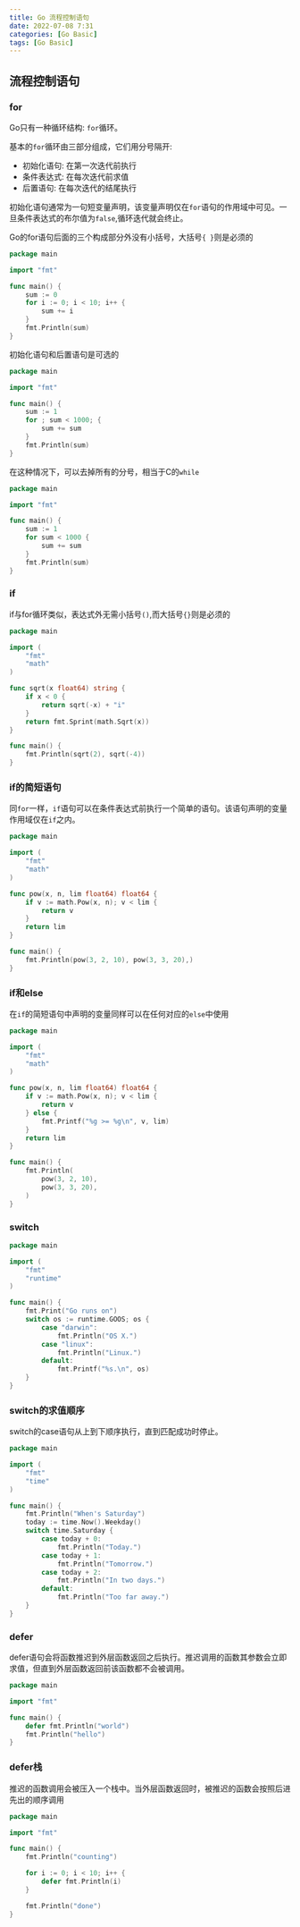```yaml
---
title: Go 流程控制语句
date: 2022-07-08 7:31
categories: [Go Basic]
tags: [Go Basic] 
---
```


## 流程控制语句
### for
Go只有一种循环结构: `for`循环。

基本的`for`循环由三部分组成，它们用分号隔开:
* 初始化语句: 在第一次迭代前执行
* 条件表达式: 在每次迭代前求值
* 后置语句: 在每次迭代的结尾执行

初始化语句通常为一句短变量声明，该变量声明仅在`for`语句的作用域中可见。一旦条件表达式的布尔值为`false`,循环迭代就会终止。

Go的for语句后面的三个构成部分外没有小括号，大括号`{ }`则是必须的
```go
package main

import "fmt"

func main() {
	sum := 0
	for i := 0; i < 10; i++ {
		sum += i
	}
	fmt.Println(sum)
}
```
初始化语句和后置语句是可选的
```go
package main

import "fmt"

func main() {
	sum := 1
	for ; sum < 1000; {
		sum += sum
	}
	fmt.Println(sum)
}
```
在这种情况下，可以去掉所有的分号，相当于C的`while`
```go
package main

import "fmt"

func main() {
	sum := 1
	for sum < 1000 {
		sum += sum
	}
	fmt.Println(sum)
}
```

### if
if与for循环类似，表达式外无需小括号`()`,而大括号`{}`则是必须的
```go
package main

import (
	"fmt"
	"math"
)

func sqrt(x float64) string {
	if x < 0 {
		return sqrt(-x) + "i"
	}
	return fmt.Sprint(math.Sqrt(x))
}

func main() {
	fmt.Println(sqrt(2), sqrt(-4))
}
```

### if的简短语句
同`for`一样，`if`语句可以在条件表达式前执行一个简单的语句。该语句声明的变量作用域仅在`if`之内。
```go
package main

import (
	"fmt"
	"math"
)

func pow(x, n, lim float64) float64 {
	if v := math.Pow(x, n); v < lim {
		return v
	}
	return lim
}

func main() {
	fmt.Println(pow(3, 2, 10), pow(3, 3, 20),)
}
```

### if和else
在`if`的简短语句中声明的变量同样可以在任何对应的`else`中使用
```go
package main

import (
	"fmt"
	"math"
)

func pow(x, n, lim float64) float64 {
	if v := math.Pow(x, n); v < lim {
		return v
	} else {
		fmt.Printf("%g >= %g\n", v, lim)
	}
	return lim
}

func main() {
	fmt.Println(
		pow(3, 2, 10),
		pow(3, 3, 20),
	)
}
```

### switch
```go
package main

import (
	"fmt"
	"runtime"
)

func main() {
	fmt.Print("Go runs on")
	switch os := runtime.GOOS; os {
		case "darwin":
			fmt.Println("OS X.")
		case "linux":
			fmt.Println("Linux.")
		default:
			fmt.Printf("%s.\n", os)
	}
}
```

### switch的求值顺序
switch的case语句从上到下顺序执行，直到匹配成功时停止。
```go
package main

import (
	"fmt"
	"time"
)

func main() {
	fmt.Println("When's Saturday")
	today := time.Now().Weekday()
	switch time.Saturday {
		case today + 0:
			fmt.Println("Today.")
		case today + 1:
			fmt.Println("Tomorrow.")
		case today + 2:
			fmt.Println("In two days.")
		default:
			fmt.Println("Too far away.")
	}
}
```

### defer
defer语句会将函数推迟到外层函数返回之后执行。推迟调用的函数其参数会立即求值，但直到外层函数返回前该函数都不会被调用。
```go
package main

import "fmt"

func main() {
	defer fmt.Println("world")
	fmt.Println("hello")
}
```

### defer栈
推迟的函数调用会被压入一个栈中。当外层函数返回时，被推迟的函数会按照后进先出的顺序调用
```go
package main

import "fmt"

func main() {
	fmt.Println("counting")

	for i := 0; i < 10; i++ {
		defer fmt.Println(i)
	}

	fmt.Println("done")
}
```




